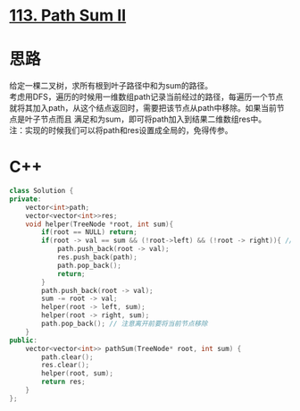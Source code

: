 # [113. Path Sum II](https://leetcode.com/problems/path-sum-ii/)
# 思路
给定一棵二叉树，求所有根到叶子路径中和为sum的路径。       
考虑用DFS，遍历的时候用一维数组path记录当前经过的路径，每遍历一个节点就将其加入path，从这个结点返回时，需要把该节点从path中移除。如果当前节点是叶子节点而且
满足和为sum，即可将path加入到结果二维数组res中。           
注：实现的时候我们可以将path和res设置成全局的，免得传参。

# C++
``` C++
class Solution {
private:
    vector<int>path;
    vector<vector<int>>res;
    void helper(TreeNode *root, int sum){
        if(root == NULL) return;
        if(root -> val == sum && (!root->left) && (!root -> right)){ // 满足条件
            path.push_back(root -> val);
            res.push_back(path);
            path.pop_back(); 
            return;
        }
        path.push_back(root -> val);
        sum -= root -> val;
        helper(root -> left, sum);
        helper(root -> right, sum);
        path.pop_back(); // 注意离开前要将当前节点移除
    }
public:
    vector<vector<int>> pathSum(TreeNode* root, int sum) {
        path.clear();
        res.clear();
        helper(root, sum);
        return res;
    }
};
```
